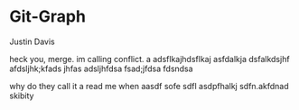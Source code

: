 # Git-Graph
Justin Davis

heck you, merge. im calling conflict. a
adsflkajhdsflkaj
asfdalkja
dsfalkdsjhf
afdsljhk;kfads
jhfas
adsljhfdsa
fsad;jfdsa
fdsndsa

why do they call it a read me when aasdf sofe sdfl asdpfhalkj sdfn.akfdnad skibity
